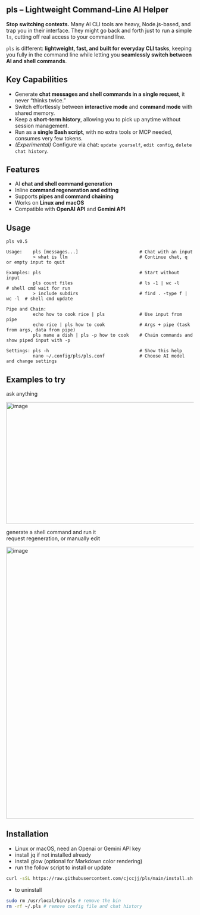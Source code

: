 ## pls – Lightweight Command-Line AI Helper

**Stop switching contexts.** Many AI CLI tools are heavy, Node.js-based, and trap you in their interface. They might go back and forth just to run a simple `ls`, cutting off real access to your command line.  

`pls` is different: **lightweight, fast, and built for everyday CLI tasks**, keeping you fully in the command line while letting you **seamlessly switch between AI and shell commands**.  

## Key Capabilities
- Generate **chat messages and shell commands in a single request**, it never “thinks twice.”  
- Switch effortlessly between **interactive mode** and **command mode** with shared memory.  
- Keep a **short-term history**, allowing you to pick up anytime without session management.  
- Run as a **single Bash script**, with no extra tools or MCP needed, consumes very few tokens.  
- *(Experimental)* Configure via chat: `update yourself`, `edit config`, `delete chat history`.  

## Features
- AI **chat and shell command generation**  
- Inline **command regeneration and editing**  
- Supports **pipes and command chaining**  
- Works on **Linux and macOS**  
- Compatible with **OpenAI API** and **Gemini API**  

## Usage
```
pls v0.5

Usage:    pls [messages...]                       # Chat with an input
          > what is llm                           # Continue chat, q or empty input to quit
                                                
Examples: pls                                     # Start without input 
          pls count files                         # ls -1 | wc -l           # shell cmd wait for run
          > include subdirs                       # find . -type f | wc -l  # shell cmd update

Pipe and Chain:          
          echo how to cook rice | pls             # Use input from pipe
          echo rice | pls how to cook             # Args + pipe (task from args, data from pipe)
          pls name a dish | pls -p how to cook    # Chain commands and show piped input with -p

Settings: pls -h                                  # Show this help
          nano ~/.config/pls/pls.conf             # Choose AI model and change settings
```

## Examples to try
ask anything 

<img width="643" height="327" alt="image" src="https://github.com/user-attachments/assets/77837a07-dcef-4dab-ab96-437463234b35" />

generate a shell command and run it  
request regeneration, or manually edit

<img width="646" height="731" alt="image" src="https://github.com/user-attachments/assets/6524a0c3-5774-448f-9f19-99a367fcf8cb" />


## Installation
- Linux or macOS, need an Openai or Gemini API key
- install jq if not installed already
- install glow (optional for Markdown color rendering)
- run the follow script to install or update
```bash
curl -sSL https://raw.githubusercontent.com/cjccjj/pls/main/install.sh | bash
```
- to uninstall
```bash
sudo rm /usr/local/bin/pls # remove the bin
rm -rf ~/.pls # remove config file and chat history
```
